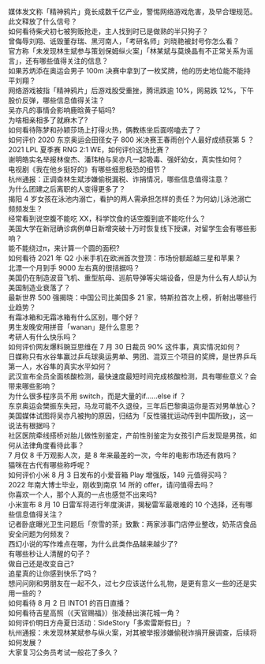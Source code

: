 媒体发文称「精神鸦片」竟长成数千亿产业，警惕网络游戏危害，及早合理规范。此文释放了什么信号？  
如何看待柴犬初七被狗贩抢走，主人找到时已是做熟的半只狗子？  
曾侮辱刘翔、诋毁董存瑞、黑河南人，「考研名师」刘晓艳被封号你怎么看？  
官方称「未发现林生斌参与策划保姆纵火案」「林某斌与莫焕晶有不正常关系为谣言」，还有哪些值得关注的信息？  
如果苏炳添在奥运会男子 100m 决赛中拿到了一枚奖牌，他的历史地位能不能持平刘翔？  
网络游戏被指「精神鸦片」后游戏股受重挫，腾讯跌逾 10%，网易跌 12%，下午股价反弹，哪些信息值得关注？  
吴亦凡的事情会影响鹿晗黄子韬吗?  
为啥相亲相多了就麻木了?  
如何看待陈梦和孙颖莎场上打得火热，俩教练坐后面唠嗑去了？  
如何评价 2020 东京奥运会田径女子 800 米决赛王春雨创个人最好成绩获第 5 ？  
2021 LPL 夏季赛 RNG 2:1 WE，如何评价这场比赛？  
谢明皓实名举报林俊杰、潘玮柏与吴亦凡一起吸毒、强奸幼女，真实性如何？  
电视剧《我在他乡挺好的》有哪些细思极恐的细节？  
杭州通报：正调查林生斌涉嫌偷税漏税、诈捐情况，哪些信息值得注意？  
为什么团建之后离职的人变得更多了？  
揭阳 4 岁女孩在泳池内溺亡，看护的两人需承担怎样的责任？为何幼儿泳池溺亡频频发生？  
经常看到说空腹不能吃 XX，科学饮食的话空腹到底不能吃什么？  
美国大学在新冠确诊病例单日新增突破十万时恢复线下授课，对留学生会有哪些影响？  
能不能绕过π，来计算一个圆的面积?  
如何看待 2021 年 Q2 小米手机在欧洲首次登顶：市场份额超越三星和苹果？  
北漂一个月到手 9000 左右真的很拮据吗？  
美国仍在制造波音飞机、重型航母、巡航导弹等尖端设备，但是为什么有人却认为美国制造业衰落了？  
最新世界 500 强揭晓：中国公司比美国多 21 家，特斯拉首次上榜，折射出哪些行业趋势？  
有霜冰箱和无霜冰箱有什么区别，哪个好？  
男生发晚安用拼音「wanan」是什么意思？  
考研人有什么快乐吗？  
如何评价网友爆料豌豆思维在 7 月 30 日裁员 90% 这件事，真实情况如何？  
日媒称只有水谷隼赢过乒乓球奥运男单、男团、混双三个项目的奖牌，是世界乒乓第一人，水谷隼的真实水平如何？  
武汉宣布全员全面核酸检测，最快速度最短时间完成核酸检测，具有哪些意义？会带来哪些影响？  
为什么很多程序员不用 switch，而是大量的if……else if ？  
东京奥运会樊振东失冠，马龙可能不久退役，三年后巴黎奥运你是否对男单放心？  
美国媒体试图将吴亦凡被拘的原因，归结为「反性骚扰运动传到中国所致」，这一说法有根据吗？  
社区医院牵线搭桥对胎儿做性别鉴定，产前性别鉴定为女孩引产后发现是男孩，如何从法律角度看待此事？  
7 月仅 8 千万观影人次，是 8 年来最差的一次，今年的电影市场还有救吗？  
猫咪在古代有哪些称呼呢？  
如何评价小米 8 月 3 日发布的小爱音箱 Play 增强版，149 元值得买吗？  
2022 年南大博士毕业，刚收到南京 14 所的 offer，请问值得去吗？  
你喜欢一个人，那个人真的一点也感觉不出来吗?  
小米宣布 8 月 10 日雷军将进行年度演讲，揭秘雷军最艰难的 10 个选择，还有哪些信息值得关注？  
记者卧底曝光卫生问题后「奈雪的茶」致歉：两家涉事门店停业整改，奶茶店食品安全问题为何频发？  
西幻小说的写作难点在哪，为什么此类作品越来越少了?  
有哪些秒让人清醒的句子？  
做自己还是改变自己?  
追星真的让你感到快乐了吗？  
想问问刚和男朋友在一起不久，过七夕应该送什么礼物，是更有意义一些的还是实用一些的？  
如何看待 8 月 2 日 INTO1 的百日直播？  
如何看待吉星高照（《天官赐福》）张凌赫出演花城一角？  
如何评价明日方舟夏日活动：SideStory「多索雷斯假日」？  
杭州通报：未发现林某斌参与纵火案，对其被举报涉嫌偷税诈捐开展调查，后续将如何发展？  
大家复习公务员考试一般花了多久？  
